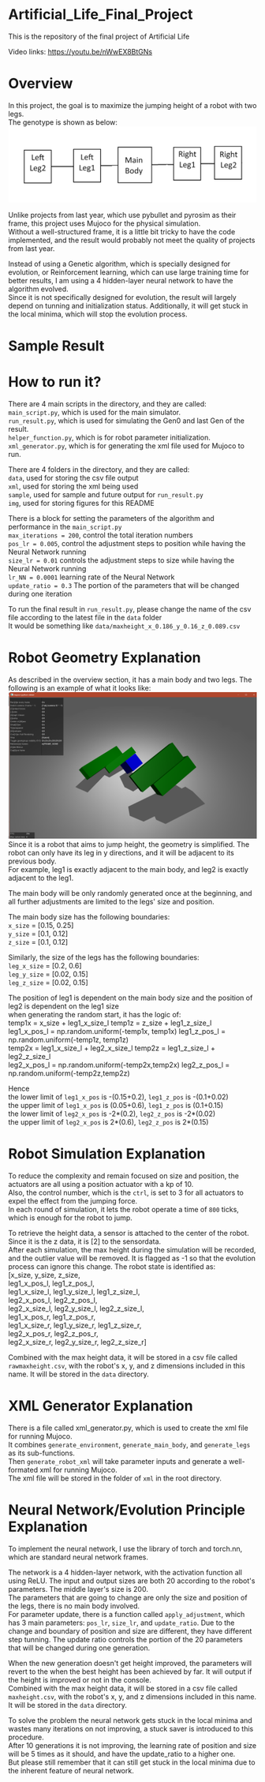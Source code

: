 # Artificial_Life_Final_Project
This is the repository of the final project of Artificial Life

Video links:
https://youtu.be/nWwEX8BtGNs

# Overview
In this project, the goal is to maximize the jumping height of a robot with two legs.  
The genotype is shown as below:  
![Genotype](/img/Genotype.png)

Unlike projects from last year, which use pybullet and pyrosim as their frame, this project uses Mujoco for the physical simulation.  
Without a well-structured frame, it is a little bit tricky to have the code implemented, and the result would probably not meet the quality of projects from last year.  
  
Instead of using a Genetic algorithm, which is specially designed for evolution, or Reinforcement learning, which can use large training time for better results, I am using a 4 hidden-layer neural network to have the algorithm evolved.  
Since it is not specifically designed for evolution, the result will largely depend on tunning and initialization status. Additionally, it will get stuck in the local minima, which will stop the evolution process.

# Sample Result

# How to run it?
There are 4 main scripts in the directory, and they are called:  
`main_script.py`, which is used for the main simulator.  
`run_result.py`, which is used for simulating the Gen0 and last Gen of the result.  
`helper_function.py`, which is for robot parameter initialization.  
`xml_generator.py`, which is for generating the xml file used for Mujoco to run.  

There are 4 folders in the directory, and they are called:  
`data`, used for storing the csv file output  
`xml`, used for storing the xml being used  
`sample`, used for sample and future output for `run_result.py`  
`img`, used for storing figures for this README  
  
There is a block for setting the parameters of the algorithm and performance in the `main_script.py`  
`max_iterations = 200`, control the total iteration numbers  
`pos_lr = 0.005`, control the adjustment steps to position while having the Neural Network running    
`size_lr = 0.01`  controls the adjustment steps to size while having the Neural Network running  
`lr_NN = 0.0001`  learning rate of the Neural Network  
`update_ratio = 0.3`  The portion of the parameters that will be changed during one iteration  

To run the final result in `run_result.py`, please change the name of the csv file according to the latest file in the `data` folder  
It would be something like `data/maxheight_x_0.186_y_0.16_z_0.089.csv`

# Robot Geometry Explanation
As described in the overview section, it has a main body and two legs. The following is an example of what it looks like:  
![Phenotype](/img/Phenotype.png)
Since it is a robot that aims to jump height, the geometry is simplified. The robot can only have its leg in y directions, and it will be adjacent to its previous body.  
For example, leg1 is exactly adjacent to the main body, and leg2 is exactly adjacent to the leg1.  

The main body will be only randomly generated once at the beginning, and all further adjustments are limited to the legs' size and position.  

The main body size has the following boundaries:  
`x_size` = [0.15, 0.25]  
`y_size` = [0.1, 0.12]  
`z_size` = [0.1, 0.12]  

Similarly, the size of the legs has the following boundaries:  
`leg_x_size` = [0.2, 0.6]  
`leg_y_size` = [0.02, 0.15]  
`leg_z_size` = [0.02, 0.15]  

The position of leg1 is dependent on the main body size and the position of leg2 is dependent on the leg1 size  
when generating the random start, it has the logic of:  
temp1x = x_size + leg1_x_size_l  temp1z = z_size + leg1_z_size_l  
leg1_x_pos_l = np.random.uniform(-temp1x, temp1x)  leg1_z_pos_l = np.random.uniform(-temp1z, temp1z)  
temp2x = leg1_x_size_l + leg2_x_size_l  temp2z = leg1_z_size_l + leg2_z_size_l  
leg2_x_pos_l = np.random.uniform(-temp2x,temp2x)  leg2_z_pos_l = np.random.uniform(-temp2z,temp2z)  

Hence  
the lower limit of `leg1_x_pos` is -(0.15+0.2), `leg1_z_pos` is -(0.1+0.02)  
the upper limit of `leg1_x_pos` is  (0.05+0.6), `leg1_z_pos` is  (0.1+0.15)  
the lower limit of `leg2_x_pos` is -2*(0.2),    `leg2_z_pos` is -2*(0.02)  
the upper limit of `leg2_x_pos` is  2*(0.6),    `leg2_z_pos` is  2*(0.15)  

# Robot Simulation Explanation
To reduce the complexity and remain focused on size and position, the actuators are all using a position actuator with a kp of 10.  
Also, the control number, which is the `ctrl`, is set to 3 for all actuators to expel the effect from the jumping force.  
In each round of simulation, it lets the robot operate a time of `800` ticks, which is enough for the robot to jump.  
  
To retrieve the height data, a sensor is attached to the center of the robot. Since it is the z data, it is [2] to the sensordata.  
After each simulation, the max height during the simulation will be recorded, and the outlier value will be removed. It is flagged as -1 so that the evolution process can ignore this change.
The robot state is identified as:  
[x_size, y_size, z_size,  
leg1_x_pos_l, leg1_z_pos_l,  
leg1_x_size_l, leg1_y_size_l, leg1_z_size_l,  
leg2_x_pos_l, leg2_z_pos_l,  
leg2_x_size_l, leg2_y_size_l, leg2_z_size_l,  
leg1_x_pos_r, leg1_z_pos_r,  
leg1_x_size_r, leg1_y_size_r, leg1_z_size_r,  
leg2_x_pos_r, leg2_z_pos_r,  
leg2_x_size_r, leg2_y_size_r, leg2_z_size_r]  
  
Combined with the max height data, it will be stored in a csv file called `rawmaxheight.csv`, with the robot's x, y, and z dimensions included in this name. It will be stored in the `data` directory.


# XML Generator Explanation
There is a file called xml_generator.py, which is used to create the xml file for running Mujoco.  
It combines `generate_environment`, `generate_main_body`, and `generate_legs` as its sub-functions.  
Then `generate_robot_xml` will take parameter inputs and generate a well-formated xml for running Mujoco.  
The xml file will be stored in the folder of `xml` in the root directory.

# Neural Network/Evolution Principle Explanation
To implement the neural network, I use the library of torch and torch.nn, which are standard neural network frames.  
  
The network is a 4 hidden-layer network, with the activation function all using ReLU. The input and output sizes are both 20 according to the robot's parameters. The middle layer's size is 200.  
The parameters that are going to change are only the size and position of the legs, there is no main body involved.  
For parameter update, there is a function called `apply_adjustment`, which has 3 main parameters: `pos_lr`, `size_lr`, and `update_ratio`. Due to the change and boundary of position and size are different, they have different step tunning. The update ratio controls the portion of the 20 parameters that will be changed during one generation.  
  
When the new generation doesn't get height improved, the parameters will revert to the when the best height has been achieved by far. It will output if the height is improved or not in the console.  
Combined with the max height data, it will be stored in a csv file called `maxheight.csv`, with the robot's x, y, and z dimensions included in this name. It will be stored in the `data` directory.

To solve the problem the neural network gets stuck in the local minima and wastes many iterations on not improving, a stuck saver is introduced to this procedure.  
After 10 generations it is not improving, the learning rate of position and size will be 5 times as it should, and have the update_ratio to a higher one.  
But please still remember that it can still get stuck in the local minima due to the inherent feature of neural network.

